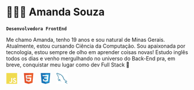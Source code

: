 # 👩🏻‍💻 Amanda Souza

**`Desenvolvedora FrontEnd`**

Me chamo Amanda, tenho 19 anos e sou natural de Minas Gerais. Atualmente, estou cursando Ciência da Computação. Sou apaixonada por tecnologia, estou sempre de olho em aprender coisas novas! Estudo inglês todos os dias e venho mergulhando no universo do Back-End pra, em breve, conquistar meu lugar como dev Full Stack 🚀

<p align="left">
 <img src="https://raw.githubusercontent.com/devicons/devicon/master/icons/javascript/javascript-plain.svg" height="30">&nbsp;&nbsp;&nbsp;
<img src="https://raw.githubusercontent.com/devicons/devicon/master/icons/html5/html5-original.svg" height="30">&nbsp;&nbsp;&nbsp;
<img src="https://raw.githubusercontent.com/devicons/devicon/master/icons/css3/css3-original.svg" height="30">&nbsp;&nbsp;&nbsp;
<img src="https://raw.githubusercontent.com/devicons/devicon/master/icons/mysql/mysql-original.svg" height="30">

</p>


